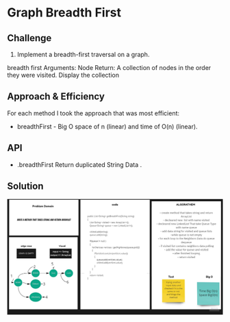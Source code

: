 # Graph Breadth First
## Challenge

1. Implement a breadth-first traversal on a graph.

breadth first
Arguments: Node
Return: A collection of nodes in the order they were visited.
Display the collection


## Approach & Efficiency
For each method I took the approach that was most efficient:
- breadthFirst - Big O space of n (linear) and time of O(n) (linear).


## API
* .breadthFirst Return duplicated String Data .

## Solution 

![code36](code36.jpg)

